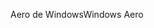 <span data-ttu-id="29cbf-101">Aero de Windows</span><span class="sxs-lookup"><span data-stu-id="29cbf-101">Windows Aero</span></span>
